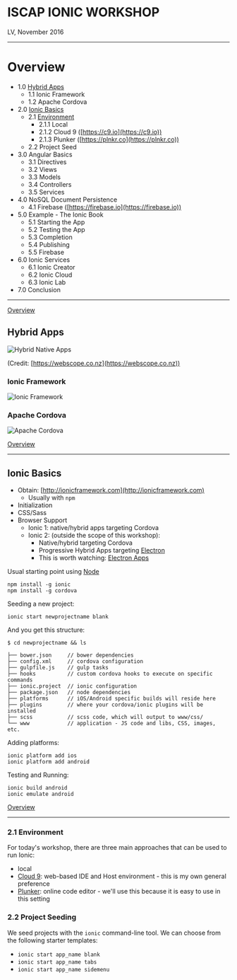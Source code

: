 # ISCAP IONIC WORKSHOP

LV, November 2016

----

# Overview 

* 1.0 [Hybrid Apps](#10hybrid-apps)
  * 1.1 Ionic Framework
  * 1.2 Apache Cordova
* 2.0 [Ionic Basics](#20ionic-basics)
  * 2.1 [Environment](#21-environment)
    * 2.1.1 Local
    * 2.1.2 Cloud 9 ([https://c9.io](https://c9.io))
    * 2.1.3 Plunker ([https://plnkr.co](https://plnkr.co))
  * 2.2 Project Seed
* 3.0 Angular Basics
  * 3.1 Directives
  * 3.2 Views
  * 3.3 Models
  * 3.4 Controllers
  * 3.5 Services
* 4.0 NoSQL Document Persistence
  * 4.1 Firebase ([https://firebase.io](https://firebase.io))
* 5.0 Example - The Ionic Book
  * 5.1 Starting the App
  * 5.2 Testing the App
  * 5.3 Completion
  * 5.4 Publishing
  * 5.5 Firebase
* 6.0 Ionic Services
  * 6.1 Ionic Creator
  * 6.2 Ionic Cloud
  * 6.3 Ionic Lab
* 7.0 Conclusion

----

[Overview](#overview)

## Hybrid Apps

![Hybrid Native Apps](http://i39.photobucket.com/albums/e188/ahuimanu/native_html_hybrid_apps_zpsof5lyoh7.jpg)

(Credit: [https://webscope.co.nz](https://webscope.co.nz))

### Ionic Framework

![Ionic Framework](http://i39.photobucket.com/albums/e188/ahuimanu/build-consumer-apps-using-mobile-sdk-and-ionic-framework_zpsgc3plqic.jpg)

### Apache Cordova

![Apache Cordova](http://i39.photobucket.com/albums/e188/ahuimanu/apache-cordova-4-638_zpsjgbemdvh.jpg)

[Overview](#overview)

----

## Ionic Basics

* Obtain: [http://ionicframework.com](http://ionicframework.com)
  * Usually with `npm`
* Initialization
* CSS/Sass
* Browser Support
  * Ionic 1: native/hybrid apps targeting Cordova
  * Ionic 2: (outside the scope of this workshop): 
    * Native/hybrid targeting Cordova
    * Progressive Hybrid Apps targeting [Electron](http://electron.atom.io/)
    * This is worth watching: [Electron Apps](http://electron.atom.io/apps/)

Usual starting point using [Node](https://nodejs.org)

```
npm install -g ionic
npm install -g cordova
```

Seeding a new project:

```
ionic start newprojectname blank
```

And you get this structure:

```
$ cd newprojectname && ls

├── bower.json     // bower dependencies
├── config.xml     // cordova configuration
├── gulpfile.js    // gulp tasks
├── hooks          // custom cordova hooks to execute on specific commands
├── ionic.project  // ionic configuration
├── package.json   // node dependencies
├── platforms      // iOS/Android specific builds will reside here
├── plugins        // where your cordova/ionic plugins will be installed
├── scss           // scss code, which will output to www/css/
└── www            // application - JS code and libs, CSS, images, etc.
```

Adding platforms:

```
ionic platform add ios
ionic platform add android
```

Testing and Running:

```
ionic build android
ionic emulate android
```

[Overview](#overview)

---

### 2.1 Environment

For today's workshop, there are three main approaches that can be used to run Ionic:

* local
* [Cloud 9](https://c9.io): web-based IDE and Host environment - this is my own general preference
* [Plunker](https://plnkr.co): online code editor - we'll use this because it is easy to use in this setting

### 2.2 Project Seeding

We seed projects with the `ionic` command-line tool.  We can choose from the following starter templates:

* `ionic start app_name blank`
* `ionic start app_name tabs`
* `ionic start app_name sidemenu`